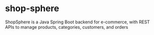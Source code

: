 # shop-sphere
ShopSphere is a Java Spring Boot backend for e-commerce, with REST APIs to manage products, categories, customers, and orders
